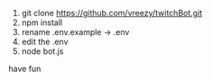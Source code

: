 1. git clone https://github.com/vreezy/twitchBot.git
2. npm install
3. rename .env.example -> .env
4. edit the .env
5. node bot.js

have fun